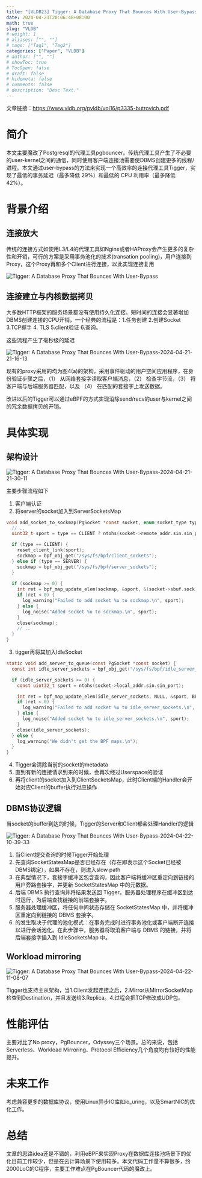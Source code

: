 ```yaml
---
title: "[VLDB23] Tigger: A Database Proxy That Bounces With User-Bypass"
date: 2024-04-21T20:06:48+08:00
math: true
slug: "VLDB"
# weight: 1
# aliases: ["", ""]
# tags: ["Tag1", "Tag2"]
categories: ["Paper", "VLDB"]
# author: ["", ""]
# showToc: true
# TocOpen: false
# draft: false
# hidemeta: false
# comments: false
# description: "Desc Text."
---
```


文章链接：https://www.vldb.org/pvldb/vol16/p3335-butrovich.pdf

# 简介

本文主要魔改了Postgresql的代理工具pgbouncer。传统代理工具产生了不必要的user-kernel之间的通信，同时使用客户端连接池需要使DBMS创建更多的线程/进程。本文通过user-bypass的方法来实现一个高效率的连接代理工具Tigger，实现了最低的事务延迟（最多降低 29%）和最低的 CPU 利用率（最多降低 42%）。

# 背景介绍

## 连接放大

传统的连接方式如使用L3/L4的代理工具如Nginx或者HAProxy会产生更多的复杂性和开销，可行的方案是采用事务池化的技术(transation pooling)，用户连接到Proxy，这个Proxy再和多个Client进行连接，以此实现连接复用

![Tigger: A Database Proxy That Bounces With User-Bypass](https://s2.loli.net/2024/04/21/ev2QwEoKV9HkWts.png)

## 连接建立与内核数据拷贝

大多数HTTP框架的服务场景都没有使用持久化连接。短时间的连接会显著增加DBMS创建连接的CPU开销，一个经典的流程是：1.任务创建 2.创建Socket 3.TCP握手 4. TLS 5.client验证 6.查询。

这些流程产生了毫秒级的延迟

![Tigger: A Database Proxy That Bounces With User-Bypass-2024-04-21-21-16-13](https://s2.loli.net/2024/04/21/4tPyTj9gpkO2fD5.png)

现有的proxy采用的均为图4(a)的架构，采用事件驱动的用户空间应用程序，在身份验证步骤之后，（1） 从网络套接字读取客户端消息，（2） 检查字节流，（3） 将客户端与后端服务器匹配，以及 （4） 在匹配的套接字上发送数据。

改进以后的Tigger可以通过eBPF的方式实现消除send/recv的user与kernel之间的冗余数据拷贝的开销。

# 具体实现

## 架构设计

![Tigger: A Database Proxy That Bounces With User-Bypass-2024-04-21-21-30-11](https://s2.loli.net/2024/04/21/dAXkNlH4Qq1ULIp.png)

主要步骤流程如下
1. 客户端认证
2. 将server的socket加入到ServerSocketsMap

```c
void add_socket_to_sockmap(PgSocket *const socket, enum socket_type type) {
  // ..
  uint32_t sport = type == CLIENT ? ntohs(socket->remote_addr.sin.sin_port) : ntohs(socket->local_addr.sin.sin_port);

  if (type == CLIENT) {
    reset_client_link(sport);
    sockmap = bpf_obj_get("/sys/fs/bpf/client_sockets");
  } else if (type == SERVER) {
    sockmap = bpf_obj_get("/sys/fs/bpf/server_sockets");
  }
  
  if (sockmap >= 0) {
    int ret = bpf_map_update_elem(sockmap, &sport, &(socket->sbuf.sock), BPF_NOEXIST);
    if (ret < 0) {
      log_warning("Failed to add socket %u to sockmap.\n", sport);
    } else {
      log_noise("Added socket %u to sockmap.\n", sport);
    }
    close(sockmap);
    // ..
  }
}
```

3. tigger再将其加入IdleSocket

```c
static void add_server_to_queue(const PgSocket *const socket) {
  const int idle_server_sockets = bpf_obj_get("/sys/fs/bpf/idle_server_sockets");

  if (idle_server_sockets >= 0) {
    const uint32_t sport = ntohs(socket->local_addr.sin.sin_port);

    int ret = bpf_map_update_elem(idle_server_sockets, NULL, &sport, BPF_ANY);
    if (ret < 0) {
      log_warning("Failed to add socket %u to idle_server_sockets.\n", sport);
    } else {
      log_noise("Added socket %u to idle_server_sockets.\n", sport);
    }
    close(idle_server_sockets);
  } else {
    log_warning("We didn't get the BPF maps.\n");
  }
}
```

4. Tigger会清除当前的socket的metadata
5. 直到有新的连接请求到来的时候，会再次经过Userspace的验证
6. 再将client的socket加入到ClientSocketsMap，此时Client端的Handler会开始对应Client的buffer执行对应操作

## DBMS协议逻辑

当socket的buffer到达的时候，Tigger的Server和Client都会处理Handler的逻辑

<!-- ![Tigger: A Database Proxy That Bounces With User-Bypass-2024-04-21-23-30-06](https://s2.loli.net/2024/04/21/jKUsO1fiEFla8k3.png) -->

![Tigger: A Database Proxy That Bounces With User-Bypass-2024-04-22-10-39-33](https://s2.loli.net/2024/04/22/ks5yup1RPVnhf4M.png)

1. 当Client提交查询的时候Tigger开始处理
2. 先查询SocketStatesMap是否已经存在（存在即表示这个Socket已经被DBMS绑定），如果不存在，则进入slow path
3. 在典型情况下，套接字缓冲区包含查询，因此客户端将缓冲区重定向到链接的用户旁路套接字，并更新 SocketStatesMap 中的元数据。
4. 后端 DBMS 执行查询并将结果发送回 Tigger。服务器处理程序在缓冲区到达时运行，为后端查找链接的前端套接字。
5. 服务器处理缓冲区，将任何中间状态存储在 SocketStatesMap 中，并将缓冲区重定向到链接的 DBMS 套接字。
6. 的发生取决于代理的池化模式：在事务完成时进行事务池化或客户端断开连接以进行会话池化。在此步骤中，服务器将取消客户端与 DBMS 的链接，并将后端套接字插入到 IdleSocketsMap 中。

## Workload mirroring

![Tigger: A Database Proxy That Bounces With User-Bypass-2024-04-22-11-08-07](https://s2.loli.net/2024/04/22/38LzjISlZhGdRbo.png)


Tigger也支持主从架构，当1.Client发起连接之后，2.Mirror从MirrorSocketMap检查到Destination，并且发送给3.Replica。4.过程会把TCP修改成UDP包。

# 性能评估

主要对比了No proxy，PgBouncer，Odyssey三个场景。总的来说，包括Serverless、Workload Mirroring、Protocol Efficiency几个角度均有较好的性能提升。

# 未来工作

考虑兼容更多的数据库协议，使用Linux异步IO库如io_uring，以及SmartNIC的优化工作。

# 总结

文章的思路idea还是不错的，利用eBPF来实现Proxy在数据库连接池场景下的优化目前工作较少，但是在云计算场景下使用较多。本文代码工作量不算很多，约2000LoC的C程序，主要工作难点在PgBouncer代码的魔改上。

